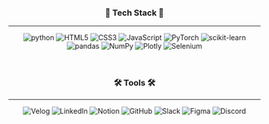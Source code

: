 
<h3 align="center">🦾 Tech Stack 🦾</h3>

---

<div align="center">


![python](https://img.shields.io/badge/python-3776AB.svg?&style=for-the-badge&logo=python&logoColor=white&borderRadius=10) 
![HTML5](https://img.shields.io/badge/html5-E34F26.svg?&style=for-the-badge&logo=html5&logoColor=white&borderRadius=10) 
![CSS3](https://img.shields.io/badge/css3-1572B6.svg?&style=for-the-badge&logo=css3&logoColor=white&borderRadius=10) 
![JavaScript](https://img.shields.io/badge/javascript-F7DF1E.svg?&style=for-the-badge&logo=javascript&logoColor=white&borderRadius=10) 
![PyTorch](https://img.shields.io/badge/pytorch-EE4C2C.svg?&style=for-the-badge&logo=pytorch&logoColor=white&borderRadius=10) 
![scikit-learn](https://img.shields.io/badge/scikitlearn-F7931E.svg?&style=for-the-badge&logo=scikitlearn&logoColor=white&borderRadius=10) 
![pandas](https://img.shields.io/badge/pandas-150458.svg?&style=for-the-badge&logo=pandas&logoColor=white&borderRadius=10) 
![NumPy](https://img.shields.io/badge/numpy-013243.svg?&style=for-the-badge&logo=numpy&logoColor=white&borderRadius=10) 
![Plotly](https://img.shields.io/badge/plotly-3F4F75.svg?&style=for-the-badge&logo=plotly&logoColor=white&borderRadius=10) 
![Selenium](https://img.shields.io/badge/selenium-43B02A.svg?&style=for-the-badge&logo=selenium&logoColor=white&borderRadius=10) 

</div>


<br>

<h3 align="center">🛠️ Tools 🛠️</h3>

---


<div align="center">


![Velog](https://img.shields.io/badge/velog-20C997.svg?&style=for-the-badge&logo=velog&logoColor=white&borderRadius=10) 
![LinkedIn](https://img.shields.io/badge/linkedin-0A66C2.svg?&style=for-the-badge&logo=linkedin&logoColor=white&borderRadius=10) 
![Notion](https://img.shields.io/badge/notion-000000.svg?&style=for-the-badge&logo=notion&logoColor=white&borderRadius=10) 
![GitHub](https://img.shields.io/badge/github-181717.svg?&style=for-the-badge&logo=github&logoColor=white&borderRadius=10) 
![Slack](https://img.shields.io/badge/slack-4A154B.svg?&style=for-the-badge&logo=slack&logoColor=white&borderRadius=10) 
![Figma](https://img.shields.io/badge/figma-F24E1E.svg?&style=for-the-badge&logo=figma&logoColor=white&borderRadius=10) 
![Discord](https://img.shields.io/badge/discord-5865F2.svg?&style=for-the-badge&logo=discord&logoColor=white&borderRadius=10) 

</div>


